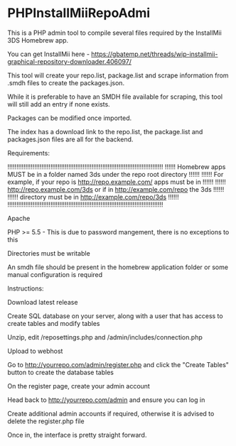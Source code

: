 # PHPInstallMiiRepoAdmi

This is a PHP admin tool to compile several files required by the InstallMii 3DS Homebrew app.

You can get InstallMii here - https://gbatemp.net/threads/wip-installmii-graphical-repository-downloader.406097/

This tool will create your repo.list, package.list and scrape information from .smdh files to create the packages.json.

While it is preferable to have an SMDH file available for scraping, this tool will still add an entry if none exists.

Packages can be modified once imported.

The index has a download link to the repo.list, the package.list and packages.json files are all for the backend.

Requirements:

!!!!!!!!!!!!!!!!!!!!!!!!!!!!!!!!!!!!!!!!!!!!!!!!!!!!!!!!!!!!!!!!!!!!!!!!!!!!!!!!!!!!!!!
!!!!!! Homebrew apps MUST be in a folder named 3ds under the repo root directory !!!!!!
!!!!!! For example, if your repo is http://repo.example.com/ apps must be in     !!!!!!
!!!!!! http://repo.example.com/3ds or if in http://example.com/repo the 3ds      !!!!!!
!!!!!! directory must be in http://example.com/repo/3ds                          !!!!!!
!!!!!!!!!!!!!!!!!!!!!!!!!!!!!!!!!!!!!!!!!!!!!!!!!!!!!!!!!!!!!!!!!!!!!!!!!!!!!!!!!!!!!!!

Apache

PHP >= 5.5 - This is due to password mangement, there is no exceptions to this

Directories must be writable

An smdh file should be present in the homebrew application folder or some manual configuration is required

Instructions:

Download latest release

Create SQL database on your server, along with a user that has access to create tables and modify tables

Unzip, edit /reposettings.php and /admin/includes/connection.php

Upload to webhost

Go to http://yourrepo.com/admin/register.php and click the "Create Tables" button to create the database tables

On the register page, create your admin account

Head back to http://yourrepo.com/admin and ensure you can log in

Create additional admin accounts if required, otherwise it is advised to delete the register.php file

Once in, the interface is pretty straight forward.


